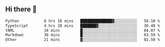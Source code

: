 ## Hi there 👋

<!--
**whirlun/whirlun** is a ✨ _special_ ✨ repository because its `README.md` (this file) appears on your GitHub profile.

Here are some ideas to get you started:

- 🔭 I’m currently working on ...
- 🌱 I’m currently learning ...
- 👯 I’m looking to collaborate on ...
- 🤔 I’m looking for help with ...
- 💬 Ask me about ...
- 📫 How to reach me: ...
- 😄 Pronouns: ...
- ⚡ Fun fact: ...
-->
<!--START_SECTION:waka-->

```txt
Python           8 hrs 16 mins   ██████████████▓░░░░░░░░░░   58.10 %
TypeScript       4 hrs 20 mins   ███████▓░░░░░░░░░░░░░░░░░   30.48 %
YAML             34 mins         █░░░░░░░░░░░░░░░░░░░░░░░░   04.07 %
Markdown         30 mins         █░░░░░░░░░░░░░░░░░░░░░░░░   03.59 %
Other            21 mins         ▓░░░░░░░░░░░░░░░░░░░░░░░░   02.50 %
```

<!--END_SECTION:waka-->
